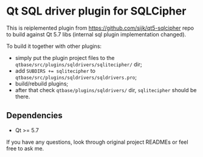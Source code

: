 Qt SQL driver plugin for SQLCipher
==================================

This is reiplemented plugin from https://github.com/sijk/qt5-sqlcipher repo
to build against Qt 5.7 libs (internal sql plugin implementation changed).

To build it together with other plugins:
- simply put the plugin project files to the `qtbase/src/plugins/sqldrivers/sqlitecipher/` dir;
- add `SUBDIRS += sqlitecipher` to `qtbase/src/plugins/sqldrivers/sqldrivers.pro`;
- build/rebuild plugins; 
- after that check `qtbase/plugins/sqldrivers/` dir, `sqlitecipher` should be there.

## Dependencies

- Qt >= 5.7

If you have any questions, look through original project READMEs or feel free to ask me.

